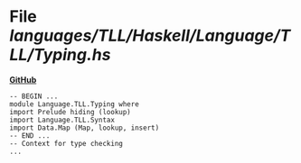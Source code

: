 # File _languages/TLL/Haskell/Language/TLL/Typing.hs_
**[GitHub](https://github.com/softlang/yas/blob/master/languages/TLL/Haskell/Language/TLL/Typing.hs)**
```
-- BEGIN ...
module Language.TLL.Typing where
import Prelude hiding (lookup)
import Language.TLL.Syntax
import Data.Map (Map, lookup, insert)
-- END ...
-- Context for type checking
...
```
